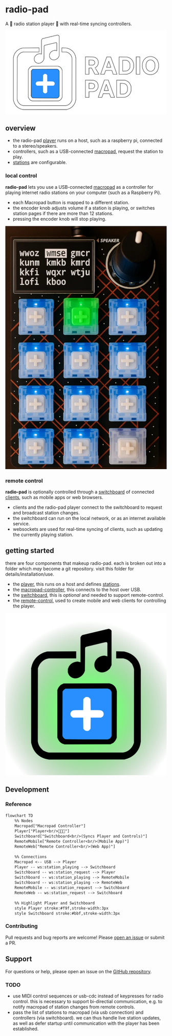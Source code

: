 # radio-pad 

A 🎵 radio station player 🎵 with real-time syncing controllers.

![radio-pad-logo](./shared/assets/logo-dark.svg)

## overview

* the radio-pad [player](./player/) runs on a host, such as a raspberry pi, connected to a stereo/speakers.
* controllers, such as a USB-connected [macropad](./macropad-controller/), request the station to play.
* [stations](./player/stations.json) are configurable.

### local control

**radio-pad** lets you use a USB-connected [macropad](./macropad-controller/) as a controller for playing internet radio stations on your computer (such as a Raspberry Pi).

* each Macropad button is mapped to a different station.
* the encoder knob adjusts volume if a station is playing, or switches station pages if there are more than 12 stations.
* pressing the encoder knob will stop playing.

![ai-enhanced-macropad-image](./shared/assets/radio-macropad-ai-image.webp)

### remote control

**radio-pad** is optionally controlled through a [switchboard](./switchboard/) of connected [clients](./remote-controller/), such as mobile apps or web browsers.

* clients and the radio-pad player connect to the switchboard to request and broadcast station changes.
* the switchboard can run on the local network, or as an internet available service.
* websockets are used for real-time syncing of clients, such as updating the currently playing station.

## getting started

there are four components that makeup radio-pad. each is broken out into a folder which _may_ become a git repository. visit this folder for details/installation/use.

* the [player](./player/), this runs on a host and defines [stations](./player/README.md#editing-stations).
* the [macropad-controller](./macropad-controller/), this connects to the host over USB.
* the [switchboard](./switchboard/), this is _optional_ and needed to support remote-control.
* the [remote-control](./remote-controller/), used to create mobile and web clients for controlling the player.

<p align="center" width="100%">
  <img src="./shared/assets/icon-fancy-bg.svg" />
</p>

## Development

### Reference

```mermaid
flowchart TD
    %% Nodes
    Macropad["Macropad Controller"]
    Player["Player<br/>🎵🎵🎵"]
    Switchboard["Switchboard<br/>(Syncs Player and Controls)"]
    RemoteMobile["Remote Controller<br/>(Mobile App)"]
    RemoteWeb["Remote Controller<br/>(Web App)"]

    %% Connections
    Macropad <-- USB --> Player
    Player -- ws:station_playing --> Switchboard
    Switchboard -- ws:station_request --> Player
    Switchboard -- ws:station_playing --> RemoteMobile
    Switchboard -- ws:station_playing --> RemoteWeb
    RemoteMobile -- ws:station_request --> Switchboard
    RemoteWeb -- ws:station_request --> Switchboard

    %% Highlight Player and Switchboard
    style Player stroke:#f9f,stroke-width:3px
    style Switchboard stroke:#bbf,stroke-width:3px
```

### Contributing

Pull requests and bug reports are welcome! Please [open an issue](https://github.com/briceburg/radio-pad/issues) or submit a PR.

## Support

For questions or help, please open an issue on the [GitHub repository](https://github.com/briceburg/radio-pad/issues).

### TODO

* use MIDI control sequences or usb-cdc instead of keypresses for radio control. this is necessary to support bi-directial communication, e.g. to notify macropad of station changes from remote controls.
* pass the list of stations to macropad (via usb connection) and controllers (via switchboard). we can thus handle live station updates, as well as defer startup until communication with the player has been established.


